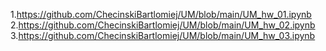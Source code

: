 1.https://github.com/ChecinskiBartlomiej/UM/blob/main/UM_hw_01.ipynb
2.https://github.com/ChecinskiBartlomiej/UM/blob/main/UM_hw_02.ipynb
3.https://github.com/ChecinskiBartlomiej/UM/blob/main/UM_hw_03.ipynb
